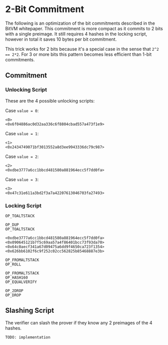 # 2-Bit Commitment
The following is an optimization of the bit commitments described in the BitVM whitepaper. This commitment is more compact as it commits to 2 bits with a single preimage. It still requires 4 hashes in the locking script, however in total it saves 10 bytes per bit commitment.

This trick works for 2 bits because it's a special case in the sense that `2^2 == 2*2`. For 3 or more bits this pattern becomes less efficient than 1-bit commitments.

## Commitment

### Unlocking Script

These are the 4 possible unlocking scripts:

Case `value = 0`:
```
<0>
<0x6f04886ac0d32aa336c6f8804cbad557a473f1e9>
```

Case `value = 1`:
```
<1>
<0x2434749071bf3013552a8d3ee9943336dc79c987>
```

Case `value = 2`:
```
<2>
<0xdbe3777a6cc1bbcd481580a881964ecc5f7dd0fa>
```
Case `value = 3`:
```
<3>
<0x47c31e611a3bd2f3a7a42207613046703fa27493>
```

### Locking Script
```
OP_TOALTSTACK

OP_DUP
OP_TOALTSTACK

<0xdbe3777a6cc1bbcd481580a881964ecc5f7dd0fa>
<0x090645121b7f5c69aa57a4f86401bcc73f93da70>
<0x64c0aecf341a67d09475a6dd9f4650ca723f1354>
<0x626bb6102f6c9f252c02cc562825b85468887e3b>

OP_FROMALTSTACK
OP_ROLL

OP_FROMALTSTACK
OP_HASH160
OP_EQUALVERIFY

OP_2DROP
OP_DROP
```

## Slashing Script

The verifier can slash the prover if they know any 2 preimages of the 4 hashes. 
```
TODO: implementation
```
